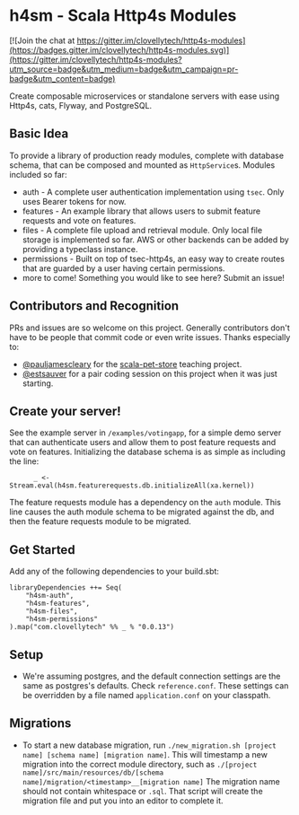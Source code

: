 h4sm - Scala Http4s Modules
============

[![Join the chat at https://gitter.im/clovellytech/http4s-modules](https://badges.gitter.im/clovellytech/http4s-modules.svg)](https://gitter.im/clovellytech/http4s-modules?utm_source=badge&utm_medium=badge&utm_campaign=pr-badge&utm_content=badge)

Create composable microservices or standalone servers with ease using Http4s, cats, Flyway, and PostgreSQL.

Basic Idea
---
To provide a library of production ready modules, complete with database schema, that can be composed and mounted as `HttpService`s. Modules included so far:

* auth - A complete user authentication implementation using `tsec`. Only uses Bearer tokens for now.
* features - An example library that allows users to submit feature requests and vote on features.
* files - A complete file upload and retrieval module. Only local file storage is implemented so far. AWS or other backends can be added by providing a typeclass instance.
* permissions - Built on top of tsec-http4s, an easy way to create routes that are guarded by a user having certain permissions.
* more to come! Something you would like to see here? Submit an issue! 

Contributors and Recognition
---
PRs and issues are so welcome on this project. Generally contributors don't have to be people that commit code or even write issues. Thanks especially to:

* [@pauljamescleary](https://github.com/pauljamescleary) for the [scala-pet-store](https://github.com/pauljamescleary/scala-pet-store) teaching project.
* [@estsauver](https://github.com/estsauver) for a pair coding session on this project when it was just starting.

Create your server!
---

See the example server in `/examples/votingapp`, for a simple demo server that can authenticate users and allow them to post feature requests and vote on features. Initializing the database schema is as simple as including the line:

```
      _ <- Stream.eval(h4sm.featurerequests.db.initializeAll(xa.kernel))
```

The feature requests module has a dependency on the `auth` module. This line causes the auth module schema to be migrated against the db, and then the feature requests module to be migrated.

Get Started
---
Add any of the following dependencies to your build.sbt:

```
libraryDependencies ++= Seq(
	"h4sm-auth",
	"h4sm-features",
	"h4sm-files", 
	"h4sm-permissions"
).map("com.clovellytech" %% _ % "0.0.13")
```

Setup
---
* We're assuming postgres, and the default connection settings are the same as postgres's defaults. Check `reference.conf`. These settings can be overridden by a file named `application.conf` on your classpath.


Migrations
---
* To start a new database migration, run `./new_migration.sh [project name] [schema name] [migration name]`. This will timestamp a new migration into the correct module directory, such as `./[project name]/src/main/resources/db/[schema name]/migration/<timestamp>__[migration name]` The migration name should not contain whitespace or `.sql`. That script will create the migration file and put you into an editor to complete it.
